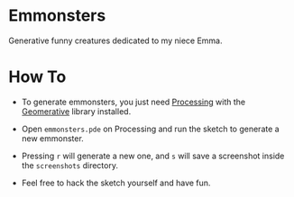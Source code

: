 # Emmonsters
Generative funny creatures dedicated to my niece Emma.

# How To
- To generate emmonsters, you just need [Processing](http://processing.org) with the [Geomerative](http://www.ricardmarxer.com/geomerative/) library installed.

- Open `emmonsters.pde` on Processing and run the sketch to generate a new emmonster.

- Pressing `r` will generate a new one, and `s` will save a screenshot inside the `screenshots` directory.

- Feel free to hack the sketch yourself and have fun.
